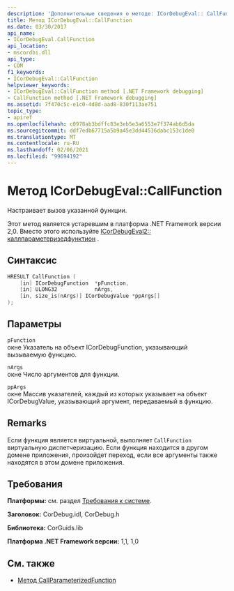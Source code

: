 ```yaml
---
description: 'Дополнительные сведения о методе: ICorDebugEval:: CallFunction'
title: Метод ICorDebugEval::CallFunction
ms.date: 03/30/2017
api_name:
- ICorDebugEval.CallFunction
api_location:
- mscordbi.dll
api_type:
- COM
f1_keywords:
- ICorDebugEval::CallFunction
helpviewer_keywords:
- ICorDebugEval::CallFunction method [.NET Framework debugging]
- CallFunction method [.NET Framework debugging]
ms.assetid: 7f470c5c-e1c0-4d8d-aad8-830f113ae751
topic_type:
- apiref
ms.openlocfilehash: c0978ab3bdffc83e3eb5e3a6553e7f374ab6d5da
ms.sourcegitcommit: ddf7edb67715a5b9a45e3dd44536dabc153c1de0
ms.translationtype: MT
ms.contentlocale: ru-RU
ms.lasthandoff: 02/06/2021
ms.locfileid: "99694192"
---
```

# <a name="icordebugevalcallfunction-method"></a>Метод ICorDebugEval::CallFunction

Настраивает вызов указанной функции.

Этот метод является устаревшим в платформа .NET Framework версии 2,0. Вместо этого используйте [ICorDebugEval2:: каллпараметеризедфунктион](icordebugeval2-callparameterizedfunction-method.md) .

## <a name="syntax"></a>Синтаксис

```cpp
HRESULT CallFunction (
    [in] ICorDebugFunction  *pFunction,
    [in] ULONG32            nArgs,
    [in, size_is(nArgs)] ICorDebugValue *ppArgs[]
);
```

## <a name="parameters"></a>Параметры

`pFunction`\
окне Указатель на объект ICorDebugFunction, указывающий вызываемую функцию.

`nArgs`\
окне Число аргументов для функции.

`ppArgs`\
окне Массив указателей, каждый из которых указывает на объект ICorDebugValue, указывающий аргумент, передаваемый в функцию.

## <a name="remarks"></a>Remarks

Если функция является виртуальной, выполняет `CallFunction` виртуальную диспетчеризацию. Если функция находится в другом домене приложения, произойдет переход, если все аргументы также находятся в этом домене приложения.

## <a name="requirements"></a>Требования

**Платформы:** см. раздел [Требования к системе](../../get-started/system-requirements.md).

**Заголовок:** CorDebug.idl, CorDebug.h

**Библиотека:** CorGuids.lib

**Платформа .NET Framework версии:** 1,1, 1,0

## <a name="see-also"></a>См. также

- [Метод CallParameterizedFunction](icordebugeval2-callparameterizedfunction-method.md)
